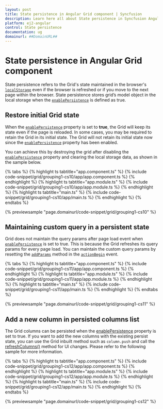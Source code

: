 ```yaml
---
layout: post
title: State persistence in Angular Grid component | Syncfusion
description: Learn here all about State persistence in Syncfusion Angular Grid component of Syncfusion Essential JS 2 and more.
platform: ej2-angular
control: State persistence 
documentation: ug
domainurl: ##DomainURL##
---
```


# State persistence in Angular Grid component

State persistence refers to the Grid's state maintained in the browser's [`localStorage`](https://www.w3schools.com/html/html5_webstorage.asp#) even if the browser is refreshed or if you move to the next page within the browser.
State persistence stores grid’s model object in the local storage when the [`enablePersistence`](https://ej2.syncfusion.com/angular/documentation/api/grid/#enablepersistence) is defined as true.

## Restore initial Grid state

When the [`enablePersistence`](https://ej2.syncfusion.com/angular/documentation/api/grid/#enablepersistence) property is set to **true**, the Grid will keep its state even if the page is reloaded. In some cases, you may be required to retain the Grid in its initial state. The Grid will not retain its initial state now since the [`enablePersistence`](https://ej2.syncfusion.com/angular/documentation/api/grid/#enablepersistence) property has been enabled.

You can achieve this by destroying the grid after disabling the [`enablePersistence`](https://ej2.syncfusion.com/angular/documentation/api/grid/#enablepersistence) property and clearing the local storage data, as shown in the sample below.

{% tabs %}
{% highlight ts tabtitle="app.component.ts" %}
{% include code-snippet/grid/grouping1-cs10/app/app.component.ts %}
{% endhighlight %}
{% highlight ts tabtitle="app.module.ts" %}
{% include code-snippet/grid/grouping1-cs10/app/app.module.ts %}
{% endhighlight %}
{% highlight ts tabtitle="main.ts" %}
{% include code-snippet/grid/grouping1-cs10/app/main.ts %}
{% endhighlight %}
{% endtabs %}
  
{% previewsample "page.domainurl/code-snippet/grid/grouping1-cs10" %}

## Maintaining custom query in a persistent state

Grid does not maintain the query params after page load event when [`enablePersistence`](https://ej2.syncfusion.com/angular/documentation/api/grid/#enablepersistence) is set to true.
This is because the Grid refreshes its query params for every page load. You can maintain the custom query params by resetting the [`addParams`](https://ej2.syncfusion.com/documentation/api/data/query/#addparams) method in the [`actionBegin`](https://ej2.syncfusion.com/angular/documentation/api/grid/#actionbegin) event.

{% tabs %}
{% highlight ts tabtitle="app.component.ts" %}
{% include code-snippet/grid/grouping1-cs11/app/app.component.ts %}
{% endhighlight %}
{% highlight ts tabtitle="app.module.ts" %}
{% include code-snippet/grid/grouping1-cs11/app/app.module.ts %}
{% endhighlight %}
{% highlight ts tabtitle="main.ts" %}
{% include code-snippet/grid/grouping1-cs11/app/main.ts %}
{% endhighlight %}
{% endtabs %}
  
{% previewsample "page.domainurl/code-snippet/grid/grouping1-cs11" %}

## Add a new column in persisted columns list

The Grid columns can be persisted when the [enablePersistence](https://ej2.syncfusion.com/angular/documentation/api/grid/#enablepersistence) property is set to true. If you want to add the new columns with the existing persist state, you can use the Grid inbuilt method such as `column.push` and call the [refreshColumns()](../../api/grid/#refreshcolumns) method for UI changes. Please refer to the following sample for more information.

{% tabs %}
{% highlight ts tabtitle="app.component.ts" %}
{% include code-snippet/grid/grouping1-cs12/app/app.component.ts %}
{% endhighlight %}
{% highlight ts tabtitle="app.module.ts" %}
{% include code-snippet/grid/grouping1-cs12/app/app.module.ts %}
{% endhighlight %}
{% highlight ts tabtitle="main.ts" %}
{% include code-snippet/grid/grouping1-cs12/app/main.ts %}
{% endhighlight %}
{% endtabs %}
  
{% previewsample "page.domainurl/code-snippet/grid/grouping1-cs12" %}